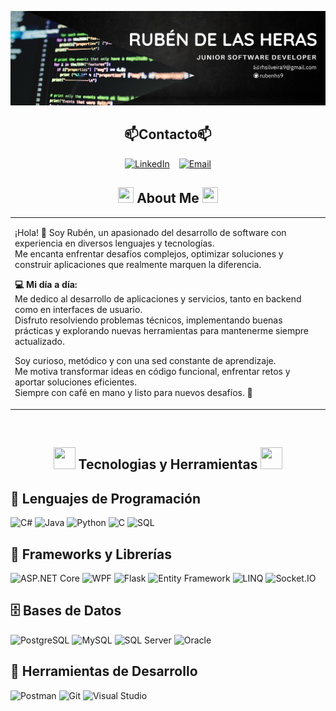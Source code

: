 ![MasterHead](https://raw.githubusercontent.com/rubenhs9/rubenhs9/refs/heads/main/Black%20and%20White%20Minimalist%20Marketing%20Manager%20Linkedin%20Banner.png)

<h2 align="center">📫Contacto📫</h2>

<div align="center" style="display: flex; gap: 15px; justify-content: center; flex-wrap: wrap;">
  <a href="https://www.linkedin.com/in/rubenhs9" target="_blank">
    <img src="https://img.shields.io/badge/LinkedIn-Rubén-blue?style=for-the-badge&logo=linkedin&logoColor=white" alt="LinkedIn">
  </a>
  <a href="mailto:ruben@example.com">
    <img src="https://img.shields.io/badge/Email-Rubén-red?style=for-the-badge&logo=gmail&logoColor=white" alt="Email">
  </a>
</div>

<h2 align="center">
  <img src="https://media.giphy.com/media/TEnXkcsHrP4YedChhA/giphy.gif"  width="25" height="25">
  About Me
  <img src="https://media.giphy.com/media/TEnXkcsHrP4YedChhA/giphy.gif"  width="25" height="25">
</h2>

<table>
<tr>
<td>

¡Hola! 👋 Soy Rubén, un apasionado del desarrollo de software con experiencia en diversos lenguajes y tecnologías.  
Me encanta enfrentar desafíos complejos, optimizar soluciones y construir aplicaciones que realmente marquen la diferencia.  

**💻 Mi día a día:**  
Me dedico al desarrollo de aplicaciones y servicios, tanto en backend como en interfaces de usuario.  
Disfruto resolviendo problemas técnicos, implementando buenas prácticas y explorando nuevas herramientas para mantenerme siempre actualizado.  

Soy curioso, metódico y con una sed constante de aprendizaje.  
Me motiva transformar ideas en código funcional, enfrentar retos y aportar soluciones eficientes.  
Siempre con café en mano y listo para nuevos desafíos. 🚀

</td>
</tr>
</table>




<br>

<h2 align="center">
  <img src="https://media.giphy.com/media/WFZvB7VIXBgiz3oDXE/giphy.gif" width="35" height="35">
  Tecnologias y Herramientas
  <img src="https://media.giphy.com/media/VTtANKl0beDFQRLDTh/giphy.gif" width="35" height="35">
</h2>

## 🔧 Lenguajes de Programación
<div align="left">
  
![C#](https://img.shields.io/badge/C%23-239120?style=for-the-badge&logo=c-sharp&logoColor=white)
![Java](https://img.shields.io/badge/Java-ED8B00?style=for-the-badge&logo=java&logoColor=white)
![Python](https://img.shields.io/badge/Python-3776AB?style=for-the-badge&logo=python&logoColor=white)
![C](https://img.shields.io/badge/C-00599C?style=for-the-badge&logo=c&logoColor=white)
![SQL](https://img.shields.io/badge/SQL-4479A1?style=for-the-badge&logo=mysql&logoColor=white)
</div>

## 🚀 Frameworks y Librerías
<div align="left">
  
![ASP.NET Core](https://img.shields.io/badge/ASP.NET_Core-512BD4?style=for-the-badge&logo=dotnet&logoColor=white)
![WPF](https://img.shields.io/badge/WPF-5C2D91?style=for-the-badge&logo=windows&logoColor=white)
![Flask](https://img.shields.io/badge/Flask-000000?style=for-the-badge&logo=flask&logoColor=white)
![Entity Framework](https://img.shields.io/badge/Entity_Framework-512BD4?style=for-the-badge&logo=dotnet&logoColor=white)
![LINQ](https://img.shields.io/badge/LINQ-0052CC?style=for-the-badge&logo=dotnet&logoColor=white)
![Socket.IO](https://img.shields.io/badge/Socket.IO-010101?style=for-the-badge&logo=socket.io&logoColor=white)
</div>

## 🗄️ Bases de Datos
<div align="left">
  
![PostgreSQL](https://img.shields.io/badge/PostgreSQL-336791?style=for-the-badge&logo=postgresql&logoColor=white)
![MySQL](https://img.shields.io/badge/MySQL-4479A1?style=for-the-badge&logo=mysql&logoColor=white)
![SQL Server](https://img.shields.io/badge/SQL_Server-CC2927?style=for-the-badge&logo=microsoft-sql-server&logoColor=white)
![Oracle](https://img.shields.io/badge/Oracle-F80000?style=for-the-badge&logo=oracle&logoColor=white)
</div>

## 🔨 Herramientas de Desarrollo
<div align="left">
  
![Postman](https://img.shields.io/badge/Postman-FF6C37?style=for-the-badge&logo=postman&logoColor=white)
![Git](https://img.shields.io/badge/Git-F05032?style=for-the-badge&logo=git&logoColor=white)
![Visual Studio](https://img.shields.io/badge/Visual_Studio-5C2D91?style=for-the-badge&logo=visual-studio&logoColor=white)
</div>
